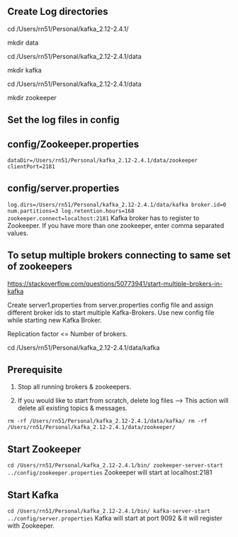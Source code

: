 Create Log directories
-------------------------

cd /Users/rn51/Personal/kafka_2.12-2.4.1/

mkdir data

cd /Users/rn51/Personal/kafka_2.12-2.4.1/data

mkdir kafka

cd /Users/rn51/Personal/kafka_2.12-2.4.1/data

mkdir zookeeper

Set the log files in config
-----------------------------

config/Zookeeper.properties
-----------------------------

`
dataDir=/Users/rn51/Personal/kafka_2.12-2.4.1/data/zookeeper
clientPort=2181
`

config/server.properties
-----------------------------

`
log.dirs=/Users/rn51/Personal/kafka_2.12-2.4.1/data/kafka
broker.id=0
num.partitions=3
log.retention.hours=168
zookeeper.connect=localhost:2181
`
Kafka broker has to register to Zookeeper. If you have more than one zookeeper, enter comma separated values.

To setup multiple brokers connecting to same set of zookeepers
----------------------------------------------------------------

https://stackoverflow.com/questions/50773941/start-multiple-brokers-in-kafka

Create server1.properties from server.properties config file and assign different broker ids to start multiple Kafka-Brokers. Use new config file while starting new Kafka Broker.

Replication factor  <= Number of brokers.

cd /Users/rn51/Personal/kafka_2.12-2.4.1/data/kafka

Prerequisite
---------------

1. Stop all running brokers & zookeepers.

2. If you would like to start from scratch, delete log files --> This action will delete all existing topics & messages.

`
rm -rf /Users/rn51/Personal/kafka_2.12-2.4.1/data/kafka/
rm -rf /Users/rn51/Personal/kafka_2.12-2.4.1/data/zookeeper/
`

Start Zookeeper
-----------------

`
cd /Users/rn51/Personal/kafka_2.12-2.4.1/bin/
zookeeper-server-start ../config/zookeeper.properties
`
Zookeeper will start at localhost:2181

Start Kafka
-----------------

`
cd /Users/rn51/Personal/kafka_2.12-2.4.1/bin/
kafka-server-start ../config/server.properties
`
Kafka will start at port 9092 & it will register with Zookeeper.

